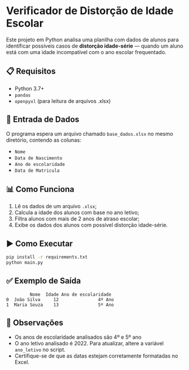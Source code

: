 # Verificador de Distorção de Idade Escolar

Este projeto em Python analisa uma planilha com dados de alunos para identificar possíveis casos de **distorção idade-série** — quando um aluno está com uma idade incompatível com o ano escolar frequentado.

## 📋 Requisitos

- Python 3.7+
- `pandas`
- `openpyxl` (para leitura de arquivos .xlsx)

## 📁 Entrada de Dados

O programa espera um arquivo chamado `base_dados.xlsx` no mesmo diretório, contendo as colunas:

- `Nome`
- `Data de Nascimento`
- `Ano de escolaridade`
- `Data de Matricula`

## 📊 Como Funciona

1. Lê os dados de um arquivo `.xlsx`;
2. Calcula a idade dos alunos com base no ano letivo;
3. Filtra alunos com mais de 2 anos de atraso escolar;
4. Exibe os dados dos alunos com possível distorção idade-série.

## ▶️ Como Executar

```bash
pip install -r requirements.txt
python main.py
```

## ✅ Exemplo de Saída

```
         Nome  Idade Ano de escolaridade
0  João Silva     12               4º Ano
1  Maria Souza    13               5º Ano
```

## 📌 Observações
- Os anos de escolaridade analisados são 4º e 5º ano
- O ano letivo analisado é 2022. Para atualizar, altere a variável `ano_letivo` no script.
- Certifique-se de que as datas estejam corretamente formatadas no Excel.
